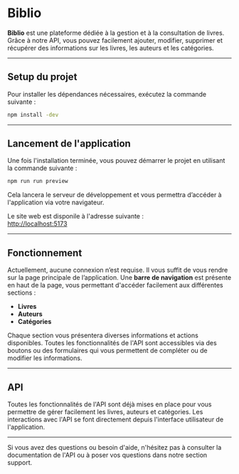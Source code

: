 
# Biblio

**Biblio** est une plateforme dédiée à la gestion et à la consultation de livres. Grâce à notre API, vous pouvez facilement ajouter, modifier, supprimer et récupérer des informations sur les livres, les auteurs et les catégories.

---

## Setup du projet

Pour installer les dépendances nécessaires, exécutez la commande suivante :

```bash
npm install -dev
```

---

## Lancement de l'application

Une fois l'installation terminée, vous pouvez démarrer le projet en utilisant la commande suivante :

```bash
npm run run preview
```

Cela lancera le serveur de développement et vous permettra d’accéder à l'application via votre navigateur.

Le site web est disponile à l'adresse suivante :  
   [http://localhost:5173](http://localhost:5173)

---


## Fonctionnement

Actuellement, aucune connexion n’est requise. Il vous suffit de vous rendre sur la page principale de l’application. Une **barre de navigation** est présente en haut de la page, vous permettant d'accéder facilement aux différentes sections :

- **Livres**
- **Auteurs**
- **Catégories**

Chaque section vous présentera diverses informations et actions disponibles. Toutes les fonctionnalités de l'API sont accessibles via des boutons ou des formulaires qui vous permettent de compléter ou de modifier les informations.

---

## API

Toutes les fonctionnalités de l'API sont déjà mises en place pour vous permettre de gérer facilement les livres, auteurs et catégories. Les interactions avec l'API se font directement depuis l'interface utilisateur de l'application.

---

Si vous avez des questions ou besoin d'aide, n'hésitez pas à consulter la documentation de l'API ou à poser vos questions dans notre section support.
